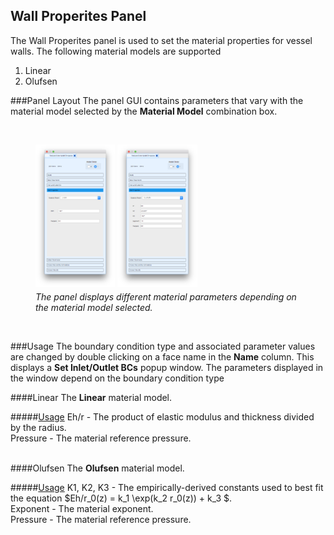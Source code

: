## Wall Properites Panel

The Wall Properites panel is used to set the material properties for vessel walls. The following material models are supported

<ol>
  <li>Linear</li>
  <li>Olufsen</li>
</ol>

###Panel Layout
The panel GUI contains parameters that vary with the material model selected by the **Material Model** combination box.

<br>
<figure>
  <img src="/documentation/rom_simulation/tool/images/wall-props-linear.png" style="float: left; width: 30%; margin-right: 1%; margin-bottom: 0.5em;">
  <img src="/documentation/rom_simulation/tool/images/wall-props-olufsen.png" style="float: left; width: 30%; margin-right: 1%; margin-bottom: 0.5em;">
  <p style="clear: both;">
  <figcaption> <i>The panel displays different material parameters depending on the material model selected.</i></figcaption>
</figure>
<br>

###Usage
The boundary condition type and associated parameter values are changed by double clicking on a face name in the **Name** column.
This displays a **Set Inlet/Outlet BCs** popup window. The parameters displayed in the window depend on the boundary condition
type
<br>

####Linear
The **Linear** material model.

#####<u>Usage</u>
Eh/r - The product of elastic modulus and thickness divided by the radius.
<br>
Pressure - The material reference pressure.
<br>
<br>

####Olufsen
The **Olufsen** material model.

#####<u>Usage</u>
K1, K2, K3 - The empirically-derived constants used to best fit the equation $Eh/r_0(z) = k_1 \exp(k_2 r_0(z)) \+ k_3 $.
<br>
Exponent - The material exponent.
<br>
Pressure - The material reference pressure.
<br>
